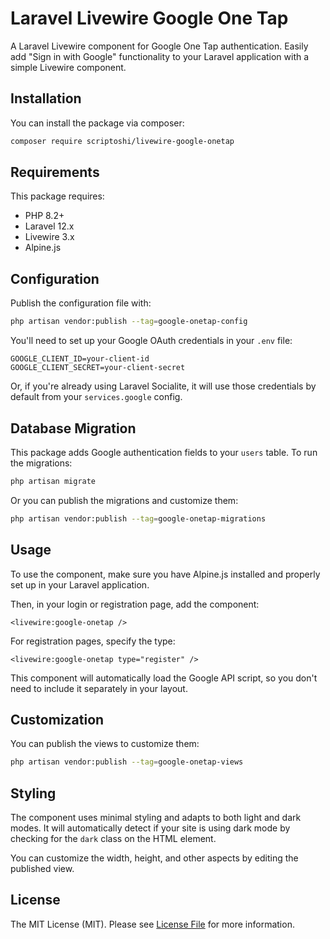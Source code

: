 # Laravel Livewire Google One Tap

A Laravel Livewire component for Google One Tap authentication. Easily add "Sign in with Google" functionality to your Laravel application with a simple Livewire component.

## Installation

You can install the package via composer:

```bash
composer require scriptoshi/livewire-google-onetap
```

## Requirements

This package requires:

- PHP 8.2+
- Laravel 12.x
- Livewire 3.x
- Alpine.js

## Configuration

Publish the configuration file with:

```bash
php artisan vendor:publish --tag=google-onetap-config
```

You'll need to set up your Google OAuth credentials in your `.env` file:

```
GOOGLE_CLIENT_ID=your-client-id
GOOGLE_CLIENT_SECRET=your-client-secret
```

Or, if you're already using Laravel Socialite, it will use those credentials by default from your `services.google` config.

## Database Migration

This package adds Google authentication fields to your `users` table. To run the migrations:

```bash
php artisan migrate
```

Or you can publish the migrations and customize them:

```bash
php artisan vendor:publish --tag=google-onetap-migrations
```

## Usage

To use the component, make sure you have Alpine.js installed and properly set up in your Laravel application.

Then, in your login or registration page, add the component:

```blade
<livewire:google-onetap />
```

For registration pages, specify the type:

```blade
<livewire:google-onetap type="register" />
```

This component will automatically load the Google API script, so you don't need to include it separately in your layout.

## Customization

You can publish the views to customize them:

```bash
php artisan vendor:publish --tag=google-onetap-views
```

## Styling

The component uses minimal styling and adapts to both light and dark modes. It will automatically detect if your site is using dark mode by checking for the `dark` class on the HTML element.

You can customize the width, height, and other aspects by editing the published view.

## License

The MIT License (MIT). Please see [License File](LICENSE.md) for more information.
